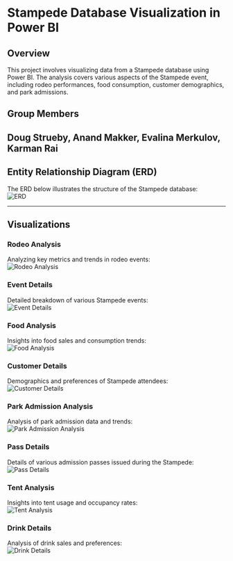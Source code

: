 # Stampede Database Visualization in Power BI  

## Overview  
This project involves visualizing data from a Stampede database using Power BI. The analysis covers various aspects of the Stampede event, including rodeo performances, food consumption, customer demographics, and park admissions.  

## Group Members
  Doug Strueby, Anand Makker, Evalina Merkulov, Karman Rai
---

## Entity Relationship Diagram (ERD)  
The ERD below illustrates the structure of the Stampede database:  
![ERD](https://github.com/user-attachments/assets/36db7393-dcd2-4d28-a5fb-8aa5f1f3453b)  

---

## Visualizations  

### Rodeo Analysis  
Analyzing key metrics and trends in rodeo events:  
![Rodeo Analysis](https://github.com/user-attachments/assets/ad3c2979-873f-4e53-ab13-2b0a618207ef)  

### Event Details  
Detailed breakdown of various Stampede events:  
![Event Details](https://github.com/user-attachments/assets/d9adc937-85c2-45b4-9ee9-46d91c5461f0)  

### Food Analysis  
Insights into food sales and consumption trends:  
![Food Analysis](https://github.com/user-attachments/assets/d1387243-e629-43f4-b383-47e44ff80be6)  

### Customer Details  
Demographics and preferences of Stampede attendees:  
![Customer Details](https://github.com/user-attachments/assets/d74e3759-2cec-424b-bc1f-bfa8f24d22b0)  

### Park Admission Analysis  
Analysis of park admission data and trends:  
![Park Admission Analysis](https://github.com/user-attachments/assets/cea476d7-5060-4edf-b03d-3a94f838d954)  

### Pass Details  
Details of various admission passes issued during the Stampede:  
![Pass Details](https://github.com/user-attachments/assets/82d23c86-2b9c-4e01-a82c-ca68589d88a7)  

### Tent Analysis  
Insights into tent usage and occupancy rates:  
![Tent Analysis](https://github.com/user-attachments/assets/9924d953-cb7e-4982-9401-6d09ddcafc55)  

### Drink Details  
Analysis of drink sales and preferences:  
![Drink Details](https://github.com/user-attachments/assets/f8cbf5c8-1c08-476d-92ce-e43bb54c3af4)  
